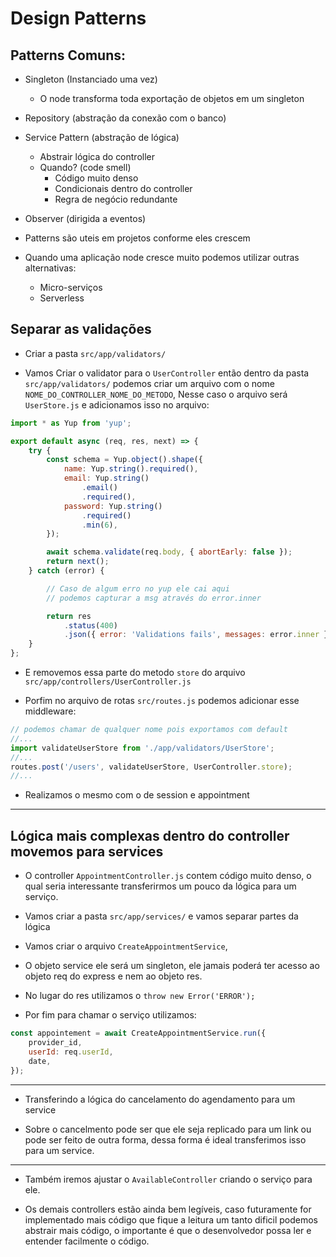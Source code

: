 # Design Patterns

## Patterns Comuns:

- Singleton (Instanciado uma vez)
    - O node transforma toda exportação de objetos em um singleton
- Repository (abstração da conexão com o banco)
- Service Pattern (abstração de lógica)
    - Abstrair lógica do controller
    - Quando? (code smell)
        - Código muito denso
        - Condicionais dentro do controller
        - Regra de negócio redundante
- Observer (dirigida a eventos)

- Patterns são uteis em projetos conforme eles crescem

- Quando uma aplicação node cresce muito podemos utilizar outras alternativas:
    - Micro-serviços
    - Serverless

## Separar as validações

- Criar a pasta `src/app/validators/`

- Vamos Criar o validator para o `UserController` então dentro da pasta `src/app/validators/` podemos criar um arquivo com o nome `NOME_DO_CONTROLLER_NOME_DO_METODO`, Nesse caso o arquivo será `UserStore.js` e adicionamos isso no arquivo:

```js
import * as Yup from 'yup';

export default async (req, res, next) => {
    try {
        const schema = Yup.object().shape({
            name: Yup.string().required(),
            email: Yup.string()
                .email()
                .required(),
            password: Yup.string()
                .required()
                .min(6),
        });

        await schema.validate(req.body, { abortEarly: false });
        return next();
    } catch (error) {

        // Caso de algum erro no yup ele cai aqui
        // podemos capturar a msg através do error.inner

        return res
            .status(400)
            .json({ error: 'Validations fails', messages: error.inner });
    }
};

```

- E removemos essa parte do metodo `store` do arquivo `src/app/controllers/UserController.js`

- Porfim no arquivo de rotas `src/routes.js` podemos adicionar esse middleware:

```js
// podemos chamar de qualquer nome pois exportamos com default
//...
import validateUserStore from './app/validators/UserStore';
//...
routes.post('/users', validateUserStore, UserController.store);
//...
```

- Realizamos o mesmo com o de session e appointment

---

## Lógica mais complexas dentro do controller movemos para services

- O controller `AppointmentController.js` contem código muito denso, o qual seria interessante transferirmos um pouco da lógica para um serviço.

- Vamos criar a pasta `src/app/services/` e vamos separar partes da lógica

- Vamos criar o arquivo `CreateAppointmentService`,

- O objeto service ele será um singleton, ele jamais poderá ter acesso ao objeto req do express e nem ao objeto res.

- No lugar do res utilizamos o `throw new Error('ERROR');`

- Por fim para chamar o serviço utilizamos:

```js
const appointement = await CreateAppointmentService.run({
    provider_id,
    userId: req.userId,
    date,
});
```


---

- Transferindo a lógica do cancelamento do agendamento para um service

- Sobre o cancelmento pode ser que ele seja replicado para um link ou pode ser feito de outra forma, dessa forma é ideal transferimos isso para um service.


---

- Também iremos ajustar o `AvailableController` criando o serviço para ele.

- Os demais controllers estão ainda bem legíveis, caso futuramente for implementado mais código que fique a leitura um tanto dificil podemos abstrair mais código, o importante é que o desenvolvedor possa ler e entender facilmente o código.
